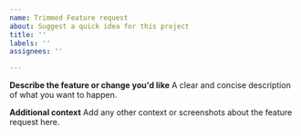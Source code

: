 ```yaml
---
name: Trimmed Feature request
about: Suggest a quick idea for this project
title: ''
labels: ''
assignees: ''

---
```


**Describe the feature or change you'd like**
A clear and concise description of what you want to happen.

**Additional context**
Add any other context or screenshots about the feature request here.
